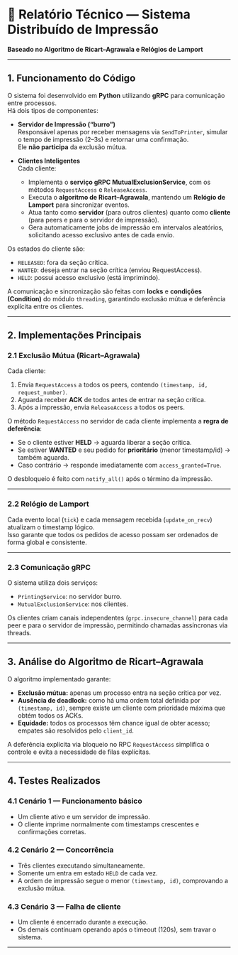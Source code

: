 # 🧠 Relatório Técnico — Sistema Distribuído de Impressão  
**Baseado no Algoritmo de Ricart–Agrawala e Relógios de Lamport**

---

## 1. Funcionamento do Código

O sistema foi desenvolvido em **Python** utilizando **gRPC** para comunicação entre processos.  
Há dois tipos de componentes:

- **Servidor de Impressão (“burro”)**  
  Responsável apenas por receber mensagens via `SendToPrinter`, simular o tempo de impressão (2–3s) e retornar uma confirmação.  
  Ele **não participa** da exclusão mútua.

- **Clientes Inteligentes**  
  Cada cliente:
  - Implementa o **serviço gRPC MutualExclusionService**, com os métodos `RequestAccess` e `ReleaseAccess`.
  - Executa o **algoritmo de Ricart–Agrawala**, mantendo um **Relógio de Lamport** para sincronizar eventos.  
  - Atua tanto como **servidor** (para outros clientes) quanto como **cliente** (para peers e para o servidor de impressão).
  - Gera automaticamente jobs de impressão em intervalos aleatórios, solicitando acesso exclusivo antes de cada envio.

Os estados do cliente são:
- `RELEASED`: fora da seção crítica.  
- `WANTED`: deseja entrar na seção crítica (enviou RequestAccess).  
- `HELD`: possui acesso exclusivo (está imprimindo).

A comunicação e sincronização são feitas com **locks** e **condições (Condition)** do módulo `threading`, garantindo exclusão mútua e deferência explícita entre os clientes.

---

## 2. Implementações Principais

### 2.1 Exclusão Mútua (Ricart–Agrawala)
Cada cliente:
1. Envia `RequestAccess` a todos os peers, contendo `(timestamp, id, request_number)`.
2. Aguarda receber **ACK** de todos antes de entrar na seção crítica.
3. Após a impressão, envia `ReleaseAccess` a todos os peers.

O método `RequestAccess` no servidor de cada cliente implementa a **regra de deferência**:
- Se o cliente estiver **HELD** → aguarda liberar a seção crítica.  
- Se estiver **WANTED** e seu pedido for **prioritário** (menor timestamp/id) → também aguarda.  
- Caso contrário → responde imediatamente com `access_granted=True`.

O desbloqueio é feito com `notify_all()` após o término da impressão.

---

### 2.2 Relógio de Lamport
Cada evento local (`tick`) e cada mensagem recebida (`update_on_recv`) atualizam o timestamp lógico.  
Isso garante que todos os pedidos de acesso possam ser ordenados de forma global e consistente.

---

### 2.3 Comunicação gRPC
O sistema utiliza dois serviços:
- `PrintingService`: no servidor burro.
- `MutualExclusionService`: nos clientes.

Os clientes criam canais independentes (`grpc.insecure_channel`) para cada peer e para o servidor de impressão, permitindo chamadas assíncronas via threads.

---

## 3. Análise do Algoritmo de Ricart–Agrawala

O algoritmo implementado garante:
- **Exclusão mútua:** apenas um processo entra na seção crítica por vez.  
- **Ausência de deadlock:** como há uma ordem total definida por `(timestamp, id)`, sempre existe um cliente com prioridade máxima que obtém todos os ACKs.  
- **Equidade:** todos os processos têm chance igual de obter acesso; empates são resolvidos pelo `client_id`.  

A deferência explícita via bloqueio no RPC `RequestAccess` simplifica o controle e evita a necessidade de filas explícitas.

---

## 4. Testes Realizados

### 4.1 Cenário 1 — Funcionamento básico
- Um cliente ativo e um servidor de impressão.  
- O cliente imprime normalmente com timestamps crescentes e confirmações corretas.

### 4.2 Cenário 2 — Concorrência
- Três clientes executando simultaneamente.  
- Somente um entra em estado `HELD` de cada vez.  
- A ordem de impressão segue o menor `(timestamp, id)`, comprovando a exclusão mútua.

### 4.3 Cenário 3 — Falha de cliente
- Um cliente é encerrado durante a execução.  
- Os demais continuam operando após o timeout (120s), sem travar o sistema.

---

